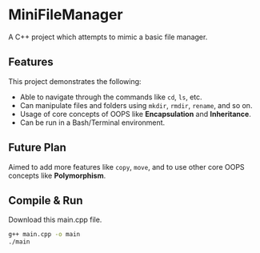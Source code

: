 # MiniFileManager

A C++ project which attempts to mimic a basic file manager.

## Features

This project demonstrates the following:

- Able to navigate through the commands like `cd`, `ls`, etc.  
- Can manipulate files and folders using `mkdir`, `rmdir`, `rename`, and so on.  
- Usage of core concepts of OOPS like **Encapsulation** and **Inheritance**.  
- Can be run in a Bash/Terminal environment.

## Future Plan

Aimed to add more features like `copy`, `move`, and to use other core OOPS concepts like **Polymorphism**.

## Compile & Run
Download this main.cpp file.
```bash
g++ main.cpp -o main
./main 
```